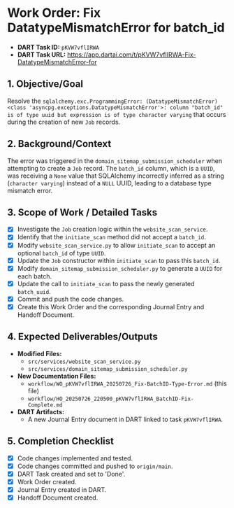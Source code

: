# Work Order: Fix DatatypeMismatchError for batch_id

- **DART Task ID:** `pKVW7vflIRWA`
- **DART Task URL:** https://app.dartai.com/t/pKVW7vflIRWA-Fix-DatatypeMismatchError-for

## 1. Objective/Goal

Resolve the `sqlalchemy.exc.ProgrammingError: (DatatypeMismatchError) <class 'asyncpg.exceptions.DatatypeMismatchError'>: column "batch_id" is of type uuid but expression is of type character varying` that occurs during the creation of new `Job` records.

## 2. Background/Context

The error was triggered in the `domain_sitemap_submission_scheduler` when attempting to create a `Job` record. The `batch_id` column, which is a `UUID`, was receiving a `None` value that SQLAlchemy incorrectly inferred as a string (`character varying`) instead of a `NULL` UUID, leading to a database type mismatch error.

## 3. Scope of Work / Detailed Tasks

- [x] Investigate the `Job` creation logic within the `website_scan_service`.
- [x] Identify that the `initiate_scan` method did not accept a `batch_id`.
- [x] Modify `website_scan_service.py` to allow `initiate_scan` to accept an optional `batch_id` of type `UUID`.
- [x] Update the `Job` constructor within `initiate_scan` to pass this `batch_id`.
- [x] Modify `domain_sitemap_submission_scheduler.py` to generate a `UUID` for each batch.
- [x] Update the call to `initiate_scan` to pass the newly generated `batch_uuid`.
- [x] Commit and push the code changes.
- [x] Create this Work Order and the corresponding Journal Entry and Handoff Document.

## 4. Expected Deliverables/Outputs

- **Modified Files:**
  - `src/services/website_scan_service.py`
  - `src/services/domain_sitemap_submission_scheduler.py`
- **New Documentation Files:**
  - `workflow/WO_pKVW7vflIRWA_20250726_Fix-BatchID-Type-Error.md` (this file)
  - `workflow/HO_20250726_220500_pKVW7vflIRWA_BatchID-Fix-Complete.md`
- **DART Artifacts:**
  - A new Journal Entry document in DART linked to task `pKVW7vflIRWA`.

## 5. Completion Checklist

- [x] Code changes implemented and tested.
- [x] Code changes committed and pushed to `origin/main`.
- [x] DART Task created and set to 'Done'.
- [x] Work Order created.
- [x] Journal Entry created in DART.
- [x] Handoff Document created.
